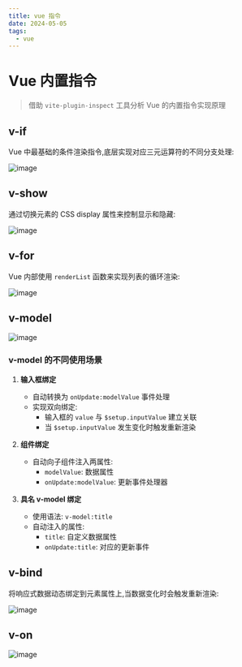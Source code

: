 ```yaml
---
title: vue 指令
date: 2024-05-05
tags:
  - vue
---
```


<!-- (packages/runtime-core/helpers/renderList) -->

# Vue 内置指令

> 借助 `vite-plugin-inspect` 工具分析 Vue 的内置指令实现原理

## v-if

Vue 中最基础的条件渲染指令,底层实现对应三元运算符的不同分支处理:

![image](https://raw.githubusercontent.com/patty-yang/pic/img/test/202503231944642.png)

## v-show

通过切换元素的 CSS display 属性来控制显示和隐藏:

![image](https://raw.githubusercontent.com/patty-yang/pic/img/test/202503231951251.png)

## v-for

Vue 内部使用 `renderList` 函数来实现列表的循环渲染:

![image](https://raw.githubusercontent.com/patty-yang/pic/img/test/202503231953143.png)

## v-model

![image](https://raw.githubusercontent.com/patty-yang/pic/img/test/202503232034344.png)

### v-model 的不同使用场景

1. **输入框绑定**

   - 自动转换为 `onUpdate:modelValue` 事件处理
   - 实现双向绑定:
     - 输入框的 `value` 与 `$setup.inputValue` 建立关联
     - 当 `$setup.inputValue` 发生变化时触发重新渲染

2. **组件绑定**

   - 自动向子组件注入两属性:
     - `modelValue`: 数据属性
     - `onUpdate:modelValue`: 更新事件处理器

3. **具名 v-model 绑定**
   - 使用语法: `v-model:title`
   - 自动注入的属性:
     - `title`: 自定义数据属性
     - `onUpdate:title`: 对应的更新事件

## v-bind

将响应式数据动态绑定到元素属性上,当数据变化时会触发重新渲染:

![image](https://raw.githubusercontent.com/patty-yang/pic/img/test/202503231959034.png)

## v-on

![image](https://raw.githubusercontent.com/patty-yang/pic/img/test/202503232002063.png)
